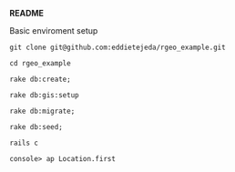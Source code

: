 **README**

Basic enviroment setup

```
git clone git@github.com:eddietejeda/rgeo_example.git

cd rgeo_example

rake db:create;

rake db:gis:setup

rake db:migrate;

rake db:seed;

rails c

console> ap Location.first
```
